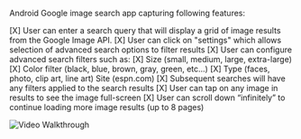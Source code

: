 Android Google image search app capturing following features:

[X] User can enter a search query that will display a grid of image results from the Google Image API.
[X] User can click on "settings" which allows selection of advanced search options to filter results
[X] User can configure advanced search filters such as:
[X] Size (small, medium, large, extra-large)
[X] Color filter (black, blue, brown, gray, green, etc...)
[X] Type (faces, photo, clip art, line art) Site (espn.com)
[X] Subsequent searches will have any filters applied to the search results
[X] User can tap on any image in results to see the image full-screen
[X] User can scroll down “infinitely” to continue loading more image results (up to 8 pages)

![Video Walkthrough](walkthrough.gif)